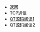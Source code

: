 * [返回](../README.md)
* [TCP通信](./tcp.md) 
* [QT源码阅读1](./base.md) 
* [QT源码阅读2](./Derived.md)

<!--* [草稿1](./QtcpCodeReading.md) 
* [草稿2](./qabstractsocket.md) -->